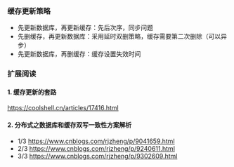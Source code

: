 ### 缓存更新策略

+ 先更新数据库，再更新缓存：先后次序，同步问题
+ 先删缓存，再更新数据库：采用延时双删策略，缓存需要第二次删除（可以异步）
+ 先更新数据库，再删缓存：缓存设置失效时间

### 扩展阅读
#### 1. 缓存更新的套路
https://coolshell.cn/articles/17416.html
#### 2. 分布式之数据库和缓存双写一致性方案解析
+ 1/3 https://www.cnblogs.com/rjzheng/p/9041659.html
+ 2/3 https://www.cnblogs.com/rjzheng/p/9240611.html
+ 3/3 https://www.cnblogs.com/rjzheng/p/9302609.html
